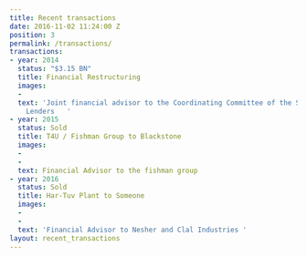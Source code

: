 ```yaml
---
title: Recent transactions
date: 2016-11-02 11:24:00 Z
position: 3
permalink: /transactions/
transactions:
- year: 2014
  status: "$3.15 BN"
  title: Financial Restructuring
  images:
  - 
  text: 'Joint financial advisor to the Coordinating Committee of the Secured Vessel
    Lenders   '
- year: 2015
  status: Sold
  title: T4U / Fishman Group to Blackstone
  images:
  - 
  - 
  text: Financial Advisor to the fishman group
- year: 2016
  status: Sold
  title: Har-Tuv Plant to Someone
  images:
  - 
  - 
  text: 'Financial Advisor to Nesher and Clal Industries '
layout: recent_transactions
---
```



